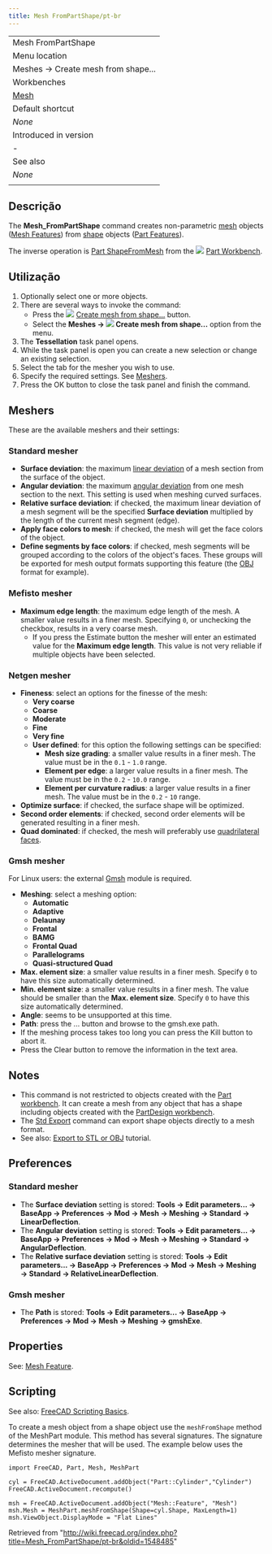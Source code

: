 ```yaml
---
title: Mesh FromPartShape/pt-br
---
```

|  |
| --- |
| Mesh FromPartShape |
| Menu location |
| Meshes → Create mesh from shape... |
| Workbenches |
| [Mesh](/Mesh_Workbench "Mesh Workbench") |
| Default shortcut |
| *None* |
| Introduced in version |
| - |
| See also |
| *None* |
|  |

## Descrição

The **Mesh\_FromPartShape** command creates non-parametric [mesh](/Mesh "Mesh") objects ([Mesh Features](/Mesh_Feature "Mesh Feature")) from [shape](/Shape "Shape") objects ([Part Features](/Part_Feature "Part Feature")).

The inverse operation is [Part ShapeFromMesh](/Part_ShapeFromMesh "Part ShapeFromMesh") from the ![](/images/Workbench_Part.svg) [Part Workbench](/Part_Workbench "Part Workbench").

## Utilização

1. Optionally select one or more objects.
2. There are several ways to invoke the command:
   * Press the ![](/images/Mesh_FromPartShape.svg) [Create mesh from shape...](/Mesh_FromPartShape "Mesh FromPartShape") button.
   * Select the **Meshes → ![](/images/Mesh_FromPartShape.svg) Create mesh from shape...** option from the menu.
3. The **Tessellation** task panel opens.
4. While the task panel is open you can create a new selection or change an existing selection.
5. Select the tab for the mesher you wish to use.
6. Specify the required settings. See [Meshers](#Meshers).
7. Press the OK button to close the task panel and finish the command.

## Meshers

These are the available meshers and their settings:

### Standard mesher

* **Surface deviation**: the maximum [linear deviation](https://www.opencascade.com/doc/occt-7.3.0/overview/html/occt_user_guides__modeling_algos.html#occt_modalg_11_2) of a mesh section from the surface of the object.
* **Angular deviation**: the maximum [angular deviation](https://www.opencascade.com/doc/occt-7.3.0/overview/html/occt_user_guides__modeling_algos.html#occt_modalg_11_2) from one mesh section to the next. This setting is used when meshing curved surfaces.
* **Relative surface deviation**: if checked, the maximum linear deviation of a mesh segment will be the specified **Surface deviation** multiplied by the length of the current mesh segment (edge).
* **Apply face colors to mesh**: if checked, the mesh will get the face colors of the object.
* **Define segments by face colors**: if checked, mesh segments will be grouped according to the colors of the object's faces. These groups will be exported for mesh output formats supporting this feature (the [OBJ](https://en.wikipedia.org/wiki/Wavefront_.obj_file) format for example).

### Mefisto mesher

* **Maximum edge length**: the maximum edge length of the mesh. A smaller value results in a finer mesh. Specifying `0`, or unchecking the checkbox, results in a very coarse mesh.
  + If you press the Estimate button the mesher will enter an estimated value for the **Maximum edge length**. This value is not very reliable if multiple objects have been selected.

### Netgen mesher

* **Fineness**: select an options for the finesse of the mesh:
  + **Very coarse**
  + **Coarse**
  + **Moderate**
  + **Fine**
  + **Very fine**
  + **User defined**: for this option the following settings can be specified:
    - **Mesh size grading**: a smaller value results in a finer mesh. The value must be in the `0.1` - `1.0` range.
    - **Element per edge**: a larger value results in a finer mesh. The value must be in the `0.2` - `10.0` range.
    - **Element per curvature radius**: a larger value results in a finer mesh. The value must be in the `0.2` - `10` range.
* **Optimize surface**: if checked, the surface shape will be optimized.
* **Second order elements**: if checked, second order elements will be generated resulting in a finer mesh.
* **Quad dominated**: if checked, the mesh will preferably use [quadrilateral faces](https://en.wikipedia.org/wiki/Types_of_mesh#Two-dimensional).

### Gmsh mesher

For Linux users: the external [Gmsh](https://gmsh.info/) module is required.

* **Meshing**: select a meshing option:
  + **Automatic**
  + **Adaptive**
  + **Delaunay**
  + **Frontal**
  + **BAMG**
  + **Frontal Quad**
  + **Parallelograms**
  + **Quasi-structured Quad**
* **Max. element size**: a smaller value results in a finer mesh. Specify `0` to have this size automatically determined.
* **Min. element size**: a smaller value results in a finer mesh. The value should be smaller than the **Max. element size**. Specify `0` to have this size automatically determined.
* **Angle**: seems to be unsupported at this time.
* **Path**: press the ... button and browse to the gmsh.exe path.
* If the meshing process takes too long you can press the Kill button to abort it.
* Press the Clear button to remove the information in the text area.

## Notes

* This command is not restricted to objects created with the [Part workbench](/Part_Workbench "Part Workbench"). It can create a mesh from any object that has a shape including objects created with the [PartDesign workbench](/PartDesign_Workbench "PartDesign Workbench").
* The [Std Export](/Std_Export "Std Export") command can export shape objects directly to a mesh format.
* See also: [Export to STL or OBJ](/Export_to_STL_or_OBJ "Export to STL or OBJ") tutorial.

## Preferences

### Standard mesher

* The **Surface deviation** setting is stored: **Tools → Edit parameters... → BaseApp → Preferences → Mod → Mesh → Meshing → Standard → LinearDeflection**.
* The **Angular deviation** setting is stored: **Tools → Edit parameters... → BaseApp → Preferences → Mod → Mesh → Meshing → Standard → AngularDeflection**.
* The **Relative surface deviation** setting is stored: **Tools → Edit parameters... → BaseApp → Preferences → Mod → Mesh → Meshing → Standard → RelativeLinearDeflection**.

### Gmsh mesher

* The **Path** is stored: **Tools → Edit parameters... → BaseApp → Preferences → Mod → Mesh → Meshing → gmshExe**.

## Properties

See: [Mesh Feature](/Mesh_Feature "Mesh Feature").

## Scripting

See also: [FreeCAD Scripting Basics](/FreeCAD_Scripting_Basics "FreeCAD Scripting Basics").

To create a mesh object from a shape object use the `meshFromShape` method of the MeshPart module. This method has several signatures. The signature determines the mesher that will be used. The example below uses the Mefisto mesher signature.

```
import FreeCAD, Part, Mesh, MeshPart

cyl = FreeCAD.ActiveDocument.addObject("Part::Cylinder","Cylinder")
FreeCAD.ActiveDocument.recompute()

msh = FreeCAD.ActiveDocument.addObject("Mesh::Feature", "Mesh")
msh.Mesh = MeshPart.meshFromShape(Shape=cyl.Shape, MaxLength=1)
msh.ViewObject.DisplayMode = "Flat Lines"

```

Retrieved from "<http://wiki.freecad.org/index.php?title=Mesh_FromPartShape/pt-br&oldid=1548485>"
